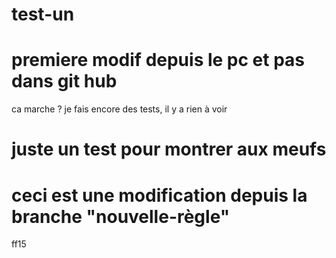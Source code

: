 # test-un
# premiere modif depuis le pc et pas dans git hub
ca marche ?
je fais encore des tests, il y a rien à voir
# juste un test pour montrer aux meufs
# ceci est une modification depuis la branche "nouvelle-règle"

ff15